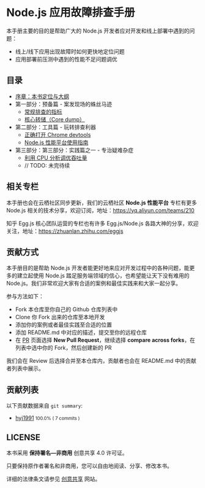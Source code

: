 # Node.js 应用故障排查手册

本手册主要的目的是帮助广大的 Node.js 开发者应对开发和线上部署中遇到的问题：

* 线上/线下应用出现故障时如何更快地定位问题
* 应用部署前压测中遇到的性能不足问题调优

## 目录

* [序章：本书定位与大纲](0x00_序章.md)
* 第一部分：预备篇 - 案发现场的蛛丝马迹
  * <a href="/0x01_%E9%A2%84%E5%A4%87%E7%AF%87_%E5%B8%B8%E8%A7%84%E6%8E%92%E6%9F%A5%E7%9A%84%E6%8C%87%E6%A0%87.md">常规排查的指标</a>
  * <a href="/0x02_%E9%A2%84%E5%A4%87%E7%AF%87_%E6%A0%B8%E5%BF%83%E8%BD%AC%E5%82%A8%EF%BC%88Core%20dump%EF%BC%89.md">核心转储（Core dump）</a>
* 第二部分：工具篇 - 玩转排查利器
  * <a href="/0x03_%E5%B7%A5%E5%85%B7%E7%AF%87_%E6%AD%A3%E7%A1%AE%E6%89%93%E5%BC%80%20Chrome%20devtools.md">正确打开 Chrome devtools</a>
  * <a href="/0x04_%E5%B7%A5%E5%85%B7%E7%AF%87_Node.js%20%E6%80%A7%E8%83%BD%E5%B9%B3%E5%8F%B0%E4%BD%BF%E7%94%A8%E6%8C%87%E5%8D%97.md">Node.js 性能平台使用指南</a>
* 第三部分：第三部分：实践篇之一 - 专治疑难杂症
  * <a href="/0x05_%E5%88%A9%E7%94%A8%20CPU%20%E5%88%86%E6%9E%90%E8%B0%83%E4%BC%98%E5%90%9E%E5%90%90%E9%87%8F.md">利用 CPU 分析调优吞吐量</a>
  * // TODO: 未完待续

## 相关专栏

本手册也会在云栖社区同步更新，我们的云栖社区 **Node.js 性能平台** 专栏有更多 Node.js 相关的技术分享，欢迎订阅，地址：https://yq.aliyun.com/teams/210

知乎 Egg.js 核心团队运营的专栏也有许多 Egg.js/Node.js 各路大神的分享，欢迎关注，地址：https://zhuanlan.zhihu.com/eggjs

## 贡献方式

本手册目的是帮助 Node.js 开发者能更好地来应对开发过程中的各种问题，能更多的建立起使用 Node.js 踏足服务端领域的信心，也希望能让天下没有难用的 Node.js。我们非常欢迎大家有合适的案例和最佳实践来和大家一起分享。

参与方法如下：

* Fork 本仓库至你自己的 Github 仓库列表中
* Clone 你 Fork 出来的仓库至本地开发
* 添加你的案例或者最佳实践至合适的位置
* 添加 README.md 中对应的描述，提交至你的远程仓库
* 在 [PR](https://github.com/aliyun-node/Node.js-Troubleshooting-Guide/pulls) 页面选择 **New Pull Request**，继续选择 **compare across forks**，在列表中选中你的 Fork，然后创建新的 PR

我们会在 Review 后选择合并至本仓库内，贡献者也会在 README.md 中的贡献者列表中展示。

## 贡献列表

以下贡献数据来自 `git summary`:

* [hyj1991](https://github.com/hyj1991)  <small>100.0% ( 7 commits )</small>

## LICENSE

本书采用 **保持署名—非商用** 创意共享 4.0 许可证。

只要保持原作者署名和非商用，您可以自由地阅读、分享、修改本书。

详细的法律条文请参见 [创意共享](https://creativecommons.org/licenses/by-nc/4.0/) 网站。

